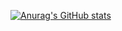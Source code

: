 [![Anurag's GitHub stats](https://github-readme-stats.vercel.app/api?username=adnval&theme=github_dark_dimmed)](https://github.com/anuraghazra/github-readme-stats)
